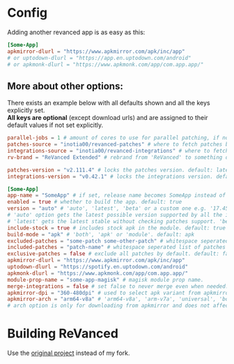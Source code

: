 # Config

Adding another revanced app is as easy as this:
```toml
[Some-App]
apkmirror-dlurl = "https://www.apkmirror.com/apk/inc/app"
# or uptodown-dlurl = "https://app.en.uptodown.com/android"
# or apkmonk-dlurl = "https://www.apkmonk.com/app/com.app.app/"
```

## More about other options:

There exists an example below with all defaults shown and all the keys explicitly set.  
**All keys are optional** (except download urls) and are assigned to their default values if not set explicitly.  

```toml
parallel-jobs = 1 # amount of cores to use for parallel patching, if not set nproc is used
patches-source = "inotia00/revanced-patches" # where to fetch patches bundle from. default: "inotia00/revanced-patches"
integrations-source = "inotia00/revanced-integrations" # where to fetch integrations from. default: "inotia00/revanced-integrations"
rv-brand = "ReVanced Extended" # rebrand from 'ReVanced' to something different. default: "ReVanced Extended"

patches-version = "v2.111.4" # locks the patches version. default: latest available
integrations-version = "v0.42.1" # locks the integrations version. default: latest available

[Some-App]
app-name = "SomeApp" # if set, release name becomes SomeApp instead of Some-App. default is same as table name, which is 'Some-App' here.
enabled = true # whether to build the app. default: true
version = "auto" # 'auto', 'latest', 'beta' or a custom one e.g. '17.45.36'. default: auto
# 'auto' option gets the latest possible version supported by all the included patches
# 'latest' gets the latest stable without checking patches support. 'beta' gets the latest beta/alpha
include-stock = true # includes stock apk in the module. default: true
build-mode = "apk" # 'both', 'apk' or 'module'. default: apk
excluded-patches = "some-patch some-other-patch" # whitespace seperated list of patches to exclude. default: "" (empty)
included-patches = "patch-name" # whitespace seperated list of patches to include, all default patches are included by default. default: "" (empty)
exclusive-patches = false # exclude all patches by default. default: false
apkmirror-dlurl = "https://www.apkmirror.com/apk/inc/app"
uptodown-dlurl = "https://spotify.en.uptodown.com/android"
apkmonk-dlurl = "https://www.apkmonk.com/app/com.app.app/"
module-prop-name = "some-app-magisk" # magisk module prop name.
merge-integrations = false # set false to never merge even when needed. default: true
apkmirror-dpi = "360-480dpi" # used to select apk variant from apkmirror. default: nodpi
apkmirror-arch = "arm64-v8a" # 'arm64-v8a', 'arm-v7a', 'universal', 'both'. 'both' downloads both arm64-v8a and arm-v7a. default: universal
# arch option is only for downloading from apkmirror and does not affect anything else.
```

# Building ReVanced
Use the [original project](https://github.com/j-hc/revanced-magisk-module) instead of my fork.
